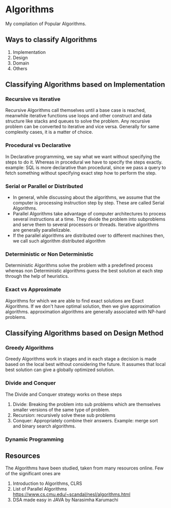 # Algorithms
My compilation of Popular Algorithms.

## Ways to classify Algorithms
1. Implementation
2. Design
3. Domain
4. Others

## Classifying Algorithms based on Implementation

### Recursive vs iterative
Recursive Algorithms call themselves until a base case is reached, meanwhile iterative functions use loops and other construct and data structure like stacks and queues to solve the problem. Any recursive problem can be converted to iterative and vice versa. Generally for same complexity cases, it is a matter of choice.

### Procedural vs Declarative
In Declarative programming, we say what we want without specifying the steps to do it. Whereas in procedural we have to specify the steps exactly. example: SQL is more declarative than procedural, since we pass a query to fetch something without specifying exact step how to perform the step.

### Serial or Parallel or Distributed
* In general, while discussing about the algorithms, we assume that the computer is processing instruction step by step. These are called Serial Algorithms.
* Parallel Algorithms take advantage of computer architectures to process several instructions at a time. They divide the problem into subproblems and serve them to several processors or threads. Iterative algorithms are generally parallelizable.
* If the parallel algorithms are distributed over to different machines then, we call such algorithm distributed algorithm

### Deterministic or Non Deterministic
Deterministic Algorithms solve the problem with a predefined process whereas non Deterministic algorithms guess the best solution at each step through the help of heuristics.

### Exact vs Approximate
Algorithms for which we are able to find exact solutions are Exact Algorithms. If we don't have optimal solution, then we give approximation algorithms. approximation algorithms are generally associated with NP-hard problems.

## Classifying Algorithms based on Design Method

### Greedy Algorithms
Greedy Algorithms work in stages and in each stage a decision is made based on the local best without considering the future. It assumes that local best solution can give a globally optimized solution.

### Divide and Conquer
The Divide and Conquer strategy works on these steps
1. Divide: Breaking the problem into sub problems which are themselves smaller versions of the same type of problem.
2. Recursion: recursively solve these sub problems
3. Conquer: Appropriately combine their answers.
Example: merge sort and binary search algorithms.

### Dynamic Programming


## Resources
The Algorithms have been studied, taken from many resources online. Few of the significant ones are
1. Introduction to Algorithms, CLRS
2. List of Parallel Algorithms
https://www.cs.cmu.edu/~scandal/nesl/algorithms.html
3. DSA made easy in JAVA by Narasimha Karumachi
